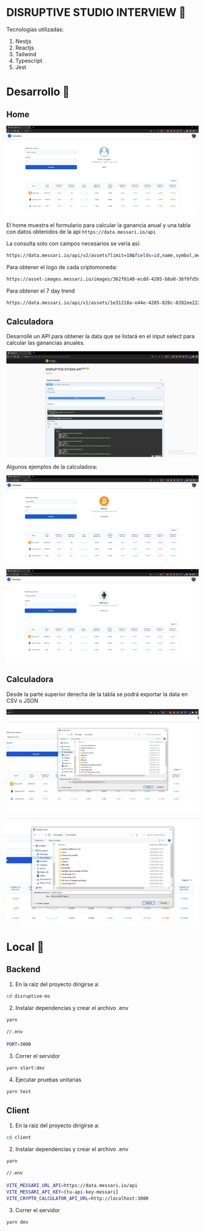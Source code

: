 # DISRUPTIVE STUDIO INTERVIEW 🤖

Tecnologías utilizadas: 

<ol>
  <li>Nestjs</li>
  <li>Reactjs</li>
  <li>Tailwind</li>
  <li>Typescript</li>
  <li>Jest</li>  
</ol>


# Desarrollo 🚀

## Home

![home](/images/home.PNG)


El home muestra el formulario para calcular la ganancia anual y una tabla con datos
obtenidos de la api `https://data.messari.io/api`

La consulta solo con campos necesarios se vería así:

```bash
https://data.messari.io/api/v2/assets?limit=10&fields=id,name,symbol,metrics/market_data/price_usd,metrics/market_data/percent_change_usd_last_1_hour,metrics/market_data/percent_change_usd_last_24_hours,metrics/marketcap/current_marketcap_usd,metrics/market_data/real_volume_last_24_hours,metrics/roi_data/percent_change_last_1_week,metrics/roi_data/percent_change_last_1_month,metrics/roi_data/percent_change_last_3_months,metrics/roi_data/percent_change_last_1_year,metrics/roi_data/percent_change_year_to_date

```

Para obtener el logo de cada criptomoneda: 

```bash
https://asset-images.messari.io/images/362f0140-ecdd-4205-b8a0-36f0fd5d8167/32.png?v=2

```

Para obtener el 7 day trend

```bash
https://data.messari.io/api/v1/assets/1e31218a-e44e-4285-820c-8282ee222035/metrics/market-data/history/sl.png?width=140&height=30

```





## Calculadora

Desarrollé un API para obtener la data que se listará en el input select para
calcular las ganancias anuales.


![api](/images/api.PNG)


Algunos ejemplos de la calculadora:

![calculate-bircoin](/images/calculateBitcoin.PNG)

![calculate-ETH](/images/calculateETH.PNG)

## Calculadora

Desde la parte superior derecha de la tabla se podrá exportar la data en CSV o JSON

![export-csv](/images/export-csv.PNG)

![export-json](/images/export-json.PNG)



# Local 🔧

## Backend

1. En la raiz del proyecto dirigirse a:

```bash
cd disruptive-ms
```

2. Instalar dependencias y crear el archivo .env

```bash
yarn
```

```bash
//.env

PORT=3000
```

3. Correr el servidor

```bash
yarn start:dev
```

4. Ejecutar pruebas unitarias

```bash
yarn test
```

## Client

1. En la raiz del proyecto dirigirse a:

```bash
cd client
```

2. Instalar dependencias y crear el archivo .env

```bash
yarn
```

```bash
//.env

VITE_MESSARI_URL_API=https://data.messari.io/api
VITE_MESSARI_API_KEY={tu-api-key-messari}
VITE_CRYPTO_CALCULATOR_API_URL=http://localhost:3000
```

3. Correr el servidor

```bash
yarn dev
```